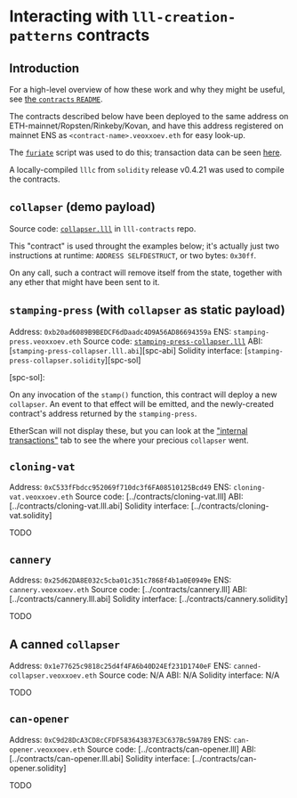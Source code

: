# Interacting with `lll-creation-patterns` contracts

## Introduction

For a high-level overview of how these work and why they might be
useful, see [the `contracts` `README`][contracts-readme].

[contracts-readme]: ../contracts/README.md

The contracts described below have been deployed to the same address on
ETH-mainnet/Ropsten/Rinkeby/Kovan, and have this address registered on
mainnet ENS as `<contract-name>.veoxxoev.eth` for easy look-up.

The [`furiate`][furiate] script was used to do this; transaction data
can be seen [here][schedule].

[furiate]: https://gitlab.com/veox/furiate
[schedule]: https://gitlab.com/veox/furiate/blob/5dd6b3b2c62141a19e30f501e833ee145bc3edf8/schedule.py

A locally-compiled `lllc` from `solidity` release v0.4.21 was used to
compile the contracts.


## `collapser` (demo payload)

Source code: [`collapser.lll`][collapser-src] in `lll-contracts` repo.

[collapser-src]: https://gitlab.com/veox/lll-contracts/blob/c419bd68c2c15115c50ccd28d9d9163117658505/contracts/collapser.lll

This "contract" is used throught the examples below; it's actually just
two instructions at runtime: `ADDRESS SELFDESTRUCT`, or two bytes: `0x30ff`.

On any call, such a contract will remove itself from the state, together
with any ether that might have been sent to it.


## `stamping-press` (with `collapser` as static payload)

Address: `0xb20ad6089B9BEDCF6dDaadc4D9A56AD86694359a`
ENS: `stamping-press.veoxxoev.eth`
Source code: [`stamping-press-collapser.lll`][spc-src]
ABI: [`stamping-press-collapser.lll.abi`][spc-abi]
Solidity interface: [`stamping-press-collapser.solidity`][spc-sol]

[spc-src]:
[spc-abi]:
[spc-sol]:

On any invocation of the `stamp()` function, this contract will deploy a
new `collapser`. An event to that effect will be emitted, and the
newly-created contract's address returned by the `stamping-press`.

EtherScan will not display these, but you can look at the ["internal
transactions"][tx13it] tab to see the where your precious `collapser`
went.

[tx13it]: https://etherscan.io/tx/0xb1c0f5aeb16c16276a8bc84686a53be2174a3eaabb2c0b4d2c99157e4f7424c9#internal


## `cloning-vat` 

Address: `0xC533fFbdcc952069f710dc3f6FA08510125Bcd49`
ENS: `cloning-vat.veoxxoev.eth`
Source code: [../contracts/cloning-vat.lll]
ABI: [../contracts/cloning-vat.lll.abi]
Solidity interface: [../contracts/cloning-vat.solidity]

TODO


## `cannery`

Address: `0x25d62DA8E032c5cba01c351c7868f4b1a0E0949e`
ENS: `cannery.veoxxoev.eth`
Source code: [../contracts/cannery.lll]
ABI: [../contracts/cannery.lll.abi]
Solidity interface: [../contracts/cannery.solidity]

TODO


## A canned `collapser`

Address: `0x1e77625c9818c25d4f4FA6b40D24Ef231D1740eF`
ENS: `canned-collapser.veoxxoev.eth`
Source code: N/A
ABI: N/A
Solidity interface: N/A

TODO


## `can-opener`

Address: `0xC9d28DcA3CD8cCFDF583643837E3C637Bc59A789`
ENS: `can-opener.veoxxoev.eth`
Source code: [../contracts/can-opener.lll]
ABI: [../contracts/can-opener.lll.abi]
Solidity interface: [../contracts/can-opener.solidity]

TODO
